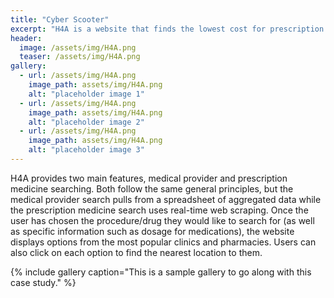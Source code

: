 ```yaml
---
title: "Cyber Scooter"
excerpt: "H4A is a website that finds the lowest cost for prescription medication and medical services for uninsured patients in the local Nashville Area"
header:
  image: /assets/img/H4A.png
  teaser: /assets/img/H4A.png
gallery:
  - url: /assets/img/H4A.png
    image_path: assets/img/H4A.png
    alt: "placeholder image 1"
  - url: /assets/img/H4A.png
    image_path: assets/img/H4A.png
    alt: "placeholder image 2"
  - url: /assets/img/H4A.png
    image_path: assets/img/H4A.png
    alt: "placeholder image 3"
---
```


H4A provides two main features, medical provider and prescription medicine searching. Both follow the same general principles, but the medical provider search pulls from a spreadsheet of aggregated data while the prescription medicine search uses real-time web scraping. Once the user has chosen the procedure/drug they would like to search for (as well as specific information such as dosage for medications), the website displays options from the most popular clinics and pharmacies. Users can also click on each option to find the nearest location to them.

{% include gallery caption="This is a sample gallery to go along with this case study." %}
